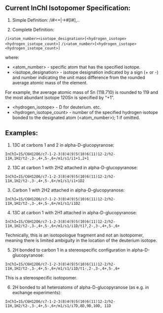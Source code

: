 ## Current InChI Isotopomer Specification: 

1. Simple Definition: /i#<+|->#[I#],..

2. Complete Definition:

`/i<atom_number><isotope_designation>[<hydrogen_isotope><hydrogen_isotope_count>]`
`/i<atom_number>[<hydrogen_isotope><hydrogen_isotope_count>]`

where:

* <atom_number> - specific atom that has the specified isotope.
* <isotope_designation> - isotope designation indicated by a sign (+ or -) and number indicating the unit mass difference from the rounded average atomic mass of the element.

For example, the average atomic mass of Sn (118.710) is rounded to 119 and the most abundant isotope 120Sn is specified by “+1”.

* <hydrogen_isotope> - D for deuterium. etc.
* <hydrogen_isotope_count> - number of the specified hydrogen isotope bonded to the designated atom (<atom_number>); 1 if omitted.  

## Examples:

1. 13C at carbons 1 and 2 in alpha-D-glucopyranose:

`InChI=1S/C6H12O6/c7-1-2-3(8)4(9)5(10)6(11)12-2/h2-11H,1H2/t2-,3-,4+,5-,6+/m1/s1/i1+1,2+1`

2. 13C at carbon 1 with 2H2 attached in alpha-D-glucopyranose:

`InChI=1S/C6H12O6/c7-1-2-3(8)4(9)5(10)6(11)12-2/h2-11H,1H2/t2-,3-,4+,5-,6+/m1/s1/i1+1D2`

3. Carbon 1 with 2H2 attached in alpha-D-glucopyranose:

`InChI=1S/C6H12O6/c7-1-2-3(8)4(9)5(10)6(11)12-2/h2-11H,1H2/t2-,3-,4+,5-,6+/m1/s1/i1D2`

4. 13C at carbon 1 with 2H1 attached in alpha-D-glucopyranose:

`InChI=1S/C6H12O6/c7-1-2-3(8)4(9)5(10)6(11)12-2/h2-11H,1H2/t2-,3-,4+,5-,6+/m1/s1/i1D/t1?,2-,3-,4+,5-,6+`

Technically, this is an isotopologue fragment and not an isotopomer, meaning there is limited ambiguity in the location of the deuterium isotope.  

5. 2H bonded to carbon 1 in a stereospecific configuration in alpha-D-glucopyranose:

`InChI=1S/C6H12O6/c7-1-2-3(8)4(9)5(10)6(11)12-2/h2-11H,1H2/t2-,3-,4+,5-,6+/m1/s1/i1D/t1-,2-,3-,4+,5-,6+`

This is a stereospecific isotopomer.  

6. 2H bonded to all heteroatoms of alpha-D-glucopyranose (as e.g. in exchange experiments):

`InChI=1S/C6H12O6/c7-1-2-3(8)4(9)5(10)6(11)12-2/h2-11H,1H2/t2-,3-,4+,5-,6+/m1/s1/i7D,8D,9D,10D, 11D`


